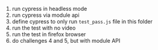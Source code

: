 1. run cypress in headless mode
2. run cypress via module api
3. define cypress to only run `test_pass.js` file in this folder
4. run the test with no video
5. run the test in firefox browser
6. do challenges 4 and 5, but with module API